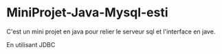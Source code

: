 # MiniProjet-Java-Mysql-esti
C'est un mini projet en java pour relier le serveur sql et l'interface en jave.

En utilisant JDBC

